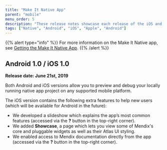 ```yaml
---
title: "Make It Native App"
parent: "mobile"
menu_order: 5
description: "These release notes showcase each release of the iOS and Android Make It Native app versions."
tags: ["Native", "Android", "iOS", "Apple", "Android"]
---
```


{{% alert type="info" %}}
For more information on the Make It Native app, see [Getting the Make It Native App](/refguide/getting-the-make-it-native-app).
{{% /alert %}}

## Android 1.0 / iOS 1.0

**Release date: June 21st, 2019**

Both Android and iOS versions allow you to preview and debug your locally running native app project on any supported mobile platform. 

The iOS version contains the following extra features to help new users (which will be available for Android in the future):

* We developed a slideshow which explains the app’s most common features (accessed via the **?** button in the top-right corner).
* We added **Showcase**, a page which lets you view some of Mendix's core and pluggable widgets as well as their Atlas UI styling.
* We enabled access to Mendix documentation directly from the app (accessed via the **?** button in the top-right corner).
